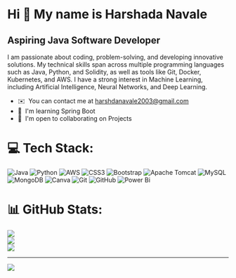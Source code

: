 Hi 👋 My name is Harshada Navale
===========================

Aspiring Java Software Developer
--------------------

I am passionate about coding, problem-solving, and developing innovative solutions. My technical skills span across multiple programming languages such as Java, Python, and Solidity, as well as tools like Git, Docker, Kubernetes, and AWS. I have a strong interest in Machine Learning, including Artificial Intelligence, Neural Networks, and Deep Learning.

* ✉️  You can contact me at [harshdanavale2003@gmail.com](mailto:harshdanavale2003@gmail.com)
* 🧠  I'm learning Spring Boot
* 🤝  I'm open to collaborating on Projects

# 💻 Tech Stack:
![Java](https://img.shields.io/badge/java-%23ED8B00.svg?style=for-the-badge&logo=openjdk&logoColor=white) ![Python](https://img.shields.io/badge/python-3670A0?style=for-the-badge&logo=python&logoColor=ffdd54) ![AWS](https://img.shields.io/badge/AWS-%23FF9900.svg?style=for-the-badge&logo=amazon-aws&logoColor=white) ![CSS3](https://img.shields.io/badge/css3-%231572B6.svg?style=for-the-badge&logo=css3&logoColor=white) ![Bootstrap](https://img.shields.io/badge/bootstrap-%238511FA.svg?style=for-the-badge&logo=bootstrap&logoColor=white) ![Apache Tomcat](https://img.shields.io/badge/apache%20tomcat-%23F8DC75.svg?style=for-the-badge&logo=apache-tomcat&logoColor=black) ![MySQL](https://img.shields.io/badge/mysql-4479A1.svg?style=for-the-badge&logo=mysql&logoColor=white) ![MongoDB](https://img.shields.io/badge/MongoDB-%234ea94b.svg?style=for-the-badge&logo=mongodb&logoColor=white) ![Canva](https://img.shields.io/badge/Canva-%2300C4CC.svg?style=for-the-badge&logo=Canva&logoColor=white) ![Git](https://img.shields.io/badge/git-%23F05033.svg?style=for-the-badge&logo=git&logoColor=white) ![GitHub](https://img.shields.io/badge/github-%23121011.svg?style=for-the-badge&logo=github&logoColor=white) ![Power Bi](https://img.shields.io/badge/power_bi-F2C811?style=for-the-badge&logo=powerbi&logoColor=black)
# 📊 GitHub Stats:
![](https://github-readme-stats.vercel.app/api?username=n-harshada03&theme=blue_navy&hide_border=false&include_all_commits=false&count_private=false)<br/>
![](https://github-readme-streak-stats.herokuapp.com/?user=n-harshada03&theme=blue_navy&hide_border=false)<br/>
![](https://github-readme-stats.vercel.app/api/top-langs/?username=n-harshada03&theme=blue_navy&hide_border=false&include_all_commits=false&count_private=false&layout=compact)

---
[![](https://visitcount.itsvg.in/api?id=n-harshada03&icon=0&color=1)](https://visitcount.itsvg.in)

<!-- Proudly created with GPRM ( https://gprm.itsvg.in ) -->





